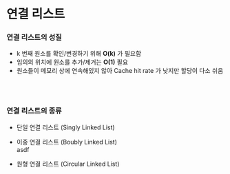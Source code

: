 # 연결 리스트 <br/>

### 연결 리스트의 성질 <br/>

- k 번째 원소를 확인/변경하기 위해 **O(k)** 가 필요함
- 임의의 위치에 원소를 추가/제거는 **O(1)** 필요
- 원소들이 메모리 상에 연속해있지 않아 Cache hit rate 가 낮지만 할당이 다소 쉬움
<br/>
<br/>

### 연결 리스트의 종류 <br/>
- 단일 연결 리스트 (Singly Linked List) <br/>

- 이중 연결 리스트 (Boubly Linked List) <br/>
asdf

- 원형 연결 리스트 (Circular Linked List)
